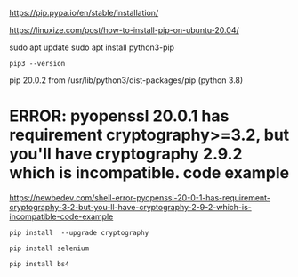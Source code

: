 https://pip.pypa.io/en/stable/installation/


https://linuxize.com/post/how-to-install-pip-on-ubuntu-20.04/

sudo apt update
sudo apt install python3-pip

```
pip3 --version
```
pip 20.0.2 from /usr/lib/python3/dist-packages/pip (python 3.8)


# ERROR: pyopenssl 20.0.1 has requirement cryptography>=3.2, but you'll have cryptography 2.9.2 which is incompatible. code example


https://newbedev.com/shell-error-pyopenssl-20-0-1-has-requirement-cryptography-3-2-but-you-ll-have-cryptography-2-9-2-which-is-incompatible-code-example
```
pip install  --upgrade cryptography
```
```
pip install selenium
```


```
pip install bs4
```